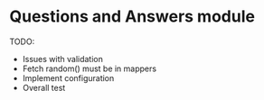 Questions and Answers module
============================



TODO:
 
 - Issues with validation
 - Fetch random() must be in mappers
 - Implement configuration
 - Overall test
